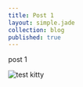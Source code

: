 ```yaml
---
title: Post 1
layout: simple.jade
collection: blog
published: true
---
```




post 1

![test kitty]({{site.baseurl}}/public/media/208234-1920x1080.jpg)
